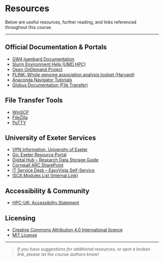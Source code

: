 # Resources

Below are useful resources, further reading, and links referenced throughout this course.

---

## Official Documentation & Portals

- [GW4 Isambard Documentation](https://gw4-isambard.github.io/docs/)
- [Slurm Environment Help (UMD HPC)](https://hpcc.umd.edu/hpcc/help/slurmenv.html)
- [Open OnDemand Project](https://openondemand.org/)
- [PLINK: Whole genome association analysis toolset (Harvard)](https://zzz.bwh.harvard.edu/plink/index.shtml)
- [Anaconda Navigator Tutorials](https://docs.anaconda.com/navigator/tutorials/index.html)
- [Globus Documentation (File Transfer)](https://docs.globus.org/)

## File Transfer Tools

- [WinSCP](https://winscp.net/eng/index.php)
- [FileZilla](https://filezilla-project.org/index.php)
- [PuTTY](https://putty.org/)

## University of Exeter Services

- [VPN Information, University of Exeter](https://www.exeter.ac.uk/departments/it/howdoi/vpn/)
- [Go: Exeter Resource Portal](https://go.exeter.ac.uk/)
- [Digital Hub – Research Data Storage Guide](https://universityofexeteruk.sharepoint.com/sites/TheDigitalHub/SitePages/Research-Data-Storage--Signing-in.aspx)
- [Cornwall ARC SharePoint](https://universityofexeteruk.sharepoint.com/sites/CornwallARC)
- [IT Service Desk – EasyVista Self-Service](https://uoeitservicedesk-apps.easyvista.com/s/selfservice#!?page=58a2df66258c1)
- [ISCA Modules List (Internal Link)](http://login02.isca.ex.ac.uk:8080/modules.txt)

## Accessibility & Community

- [HPC-UK: Accessibility Statement](https://www.hpc-uk.ac.uk/about/accessibility.html)

## Licensing

- [Creative Commons Attribution 4.0 International licence](https://creativecommons.org/licenses/by/4.0/)
- [MIT License](https://opensource.org/licenses/MIT)

---

> *If you have suggestions for additional resources, or spot a broken link, please let the course authors know!*
